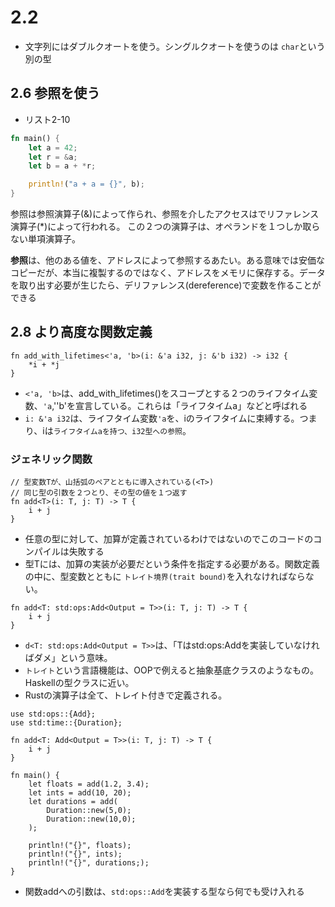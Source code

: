 # 2.2
- 文字列にはダブルクオートを使う。シングルクオートを使うのは `char`という別の型

## 2.6 参照を使う
- リスト2-10

```rust
fn main() {
    let a = 42;
    let r = &a;
    let b = a + *r;

    println!("a + a = {}", b);
}
```

参照は参照演算子(&)によって作られ、参照を介したアクセスはでリファレンス演算子(*)によって行われる。
この２つの演算子は、オペランドを１つしか取らない単項演算子。

**参照**は、他のある値を、アドレスによって参照するあたい。ある意味では安価なコピーだが、本当に複製するのではなく、アドレスをメモリに保存する。データを取り出す必要が生じたら、デリファレンス(dereference)で変数を作ることができる

## 2.8 より高度な関数定義
```rust:2-13｜明示的なライフタイム注釈を持つ関数シグネイチャ
fn add_with_lifetimes<'a, 'b>(i: &'a i32, j: &'b i32) -> i32 {
	*i + *j
}
```
- `<'a, 'b>`は、add_with_lifetimes()をスコープとする２つのライフタイム変数、`'a`,''b'を宣言している。これらは「ライフタイムa」などと呼ばれる
- `i: &'a i32`は、ライフタイム変数`'a`を、iのライフタイムに束縛する。つまり、iは`ライフタイムaを持つ、i32型への参照`。

### ジェネリック関数
```rust:2-15｜ジェネリック関数のシグネチャ
// 型変数Tが、山括弧のペアとともに導入されている(<T>)
// 同じ型の引数を２つとり、その型の値を１つ返す
fn add<T>(i: T, j: T) -> T {
	i + j
}
```
- 任意の型に対して、加算が定義されているわけではないのでこのコードのコンパイルは失敗する
- 型Tには、加算の実装が必要だという条件を指定する必要がある。関数定義の中に、型変数とともに `トレイト境界(trait bound)`を入れなければならない。

```rust:2-16｜トレイト境界を持つジェネリック関数の型シグネチャ
fn add<T: std:ops:Add<Output = T>>(i: T, j: T) -> T {
	i + j
}
```
- `d<T: std:ops:Add<Output = T>>`は、「Tはstd:ops:Addを実装していなければダメ」という意味。
- `トレイト`という言語機能は、OOPで例えると抽象基底クラスのようなもの。Haskellの型クラスに近い。
- Rustの演算子は全て、トレイト付きで定義される。

```rust:2-17｜型変数とトレイト境界を持つジェネリック関数
use std:ops::{Add};
use std:time::{Duration};

fn add<T: Add<Output = T>>(i: T, j: T) -> T {
	i + j
}

fn main() {
	let floats = add(1.2, 3.4);
	let ints = add(10, 20);
	let durations = add(
		Duration::new(5,0);
		Duration::new(10,0);
	);

	println!("{}", floats);
	println!("{}", ints);
	println!("{}", durations;);
}
```
- 関数addへの引数は、`std:ops::Add`を実装する型なら何でも受け入れる